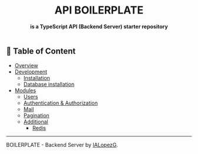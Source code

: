 <div align="center">
  <h1>API BOILERPLATE</h1>
</div>
<div align="center">
  <strong>is a TypeScript API (Backend Server) starter repository</strong>
</div>
<br />

## :book: Table of Content
 - [Overview](docs/overview.md)
 - [Development](docs/development/index.md)
   - [Installation](docs/development/installation.md)
   - [Database installation](docs/development/database.md)
 - [Modules](docs/modules)
     - [Users](docs/modules/user.md)
     - [Authentication & Authorization](docs/modules/auth.md)
     - [Mail](docs/modules/mail.md)
     - [Pagination](docs/modules/pagination.md)
     - [Additional](docs/additionals)
         - [Redis](docs/modules/additionals/redis.md)

---
BOILERPLATE - Backend Server by [IALopezG](https://ialopezg.com).
